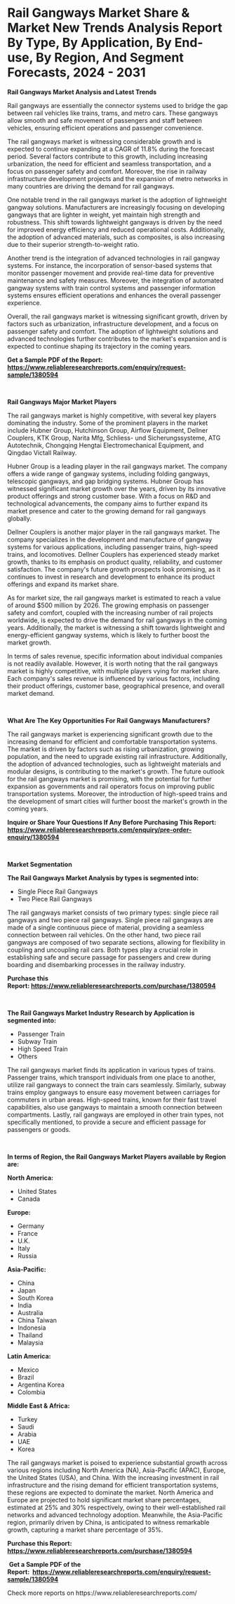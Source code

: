 <p><h1>Rail Gangways Market Share & Market New Trends Analysis Report By Type, By Application, By End-use, By Region, And Segment Forecasts, 2024 - 2031</h1></p><p><strong>Rail Gangways Market Analysis and Latest Trends</strong></p>
<p><p>Rail gangways are essentially the connector systems used to bridge the gap between rail vehicles like trains, trams, and metro cars. These gangways allow smooth and safe movement of passengers and staff between vehicles, ensuring efficient operations and passenger convenience.</p><p>The rail gangways market is witnessing considerable growth and is expected to continue expanding at a CAGR of 11.8% during the forecast period. Several factors contribute to this growth, including increasing urbanization, the need for efficient and seamless transportation, and a focus on passenger safety and comfort. Moreover, the rise in railway infrastructure development projects and the expansion of metro networks in many countries are driving the demand for rail gangways.</p><p>One notable trend in the rail gangways market is the adoption of lightweight gangway solutions. Manufacturers are increasingly focusing on developing gangways that are lighter in weight, yet maintain high strength and robustness. This shift towards lightweight gangways is driven by the need for improved energy efficiency and reduced operational costs. Additionally, the adoption of advanced materials, such as composites, is also increasing due to their superior strength-to-weight ratio.</p><p>Another trend is the integration of advanced technologies in rail gangway systems. For instance, the incorporation of sensor-based systems that monitor passenger movement and provide real-time data for preventive maintenance and safety measures. Moreover, the integration of automated gangway systems with train control systems and passenger information systems ensures efficient operations and enhances the overall passenger experience.</p><p>Overall, the rail gangways market is witnessing significant growth, driven by factors such as urbanization, infrastructure development, and a focus on passenger safety and comfort. The adoption of lightweight solutions and advanced technologies further contributes to the market's expansion and is expected to continue shaping its trajectory in the coming years.</p></p>
<p><strong>Get a Sample PDF of the Report:&nbsp; <a href="https://www.reliableresearchreports.com/enquiry/request-sample/1380594">https://www.reliableresearchreports.com/enquiry/request-sample/1380594</a></strong></p>
<p>&nbsp;</p>
<p><strong>Rail Gangways Major Market Players</strong></p>
<p><p>The rail gangways market is highly competitive, with several key players dominating the industry. Some of the prominent players in the market include Hubner Group, Hutchinson Group, Airflow Equipment, Dellner Couplers, KTK Group, Narita Mfg, Schliess- und Sicherungssysteme, ATG Autotechnik, Chongqing Hengtai Electromechanical Equipment, and Qingdao Victall Railway.</p><p>Hubner Group is a leading player in the rail gangways market. The company offers a wide range of gangway systems, including folding gangways, telescopic gangways, and gap bridging systems. Hubner Group has witnessed significant market growth over the years, driven by its innovative product offerings and strong customer base. With a focus on R&D and technological advancements, the company aims to further expand its market presence and cater to the growing demand for rail gangways globally.</p><p>Dellner Couplers is another major player in the rail gangways market. The company specializes in the development and manufacture of gangway systems for various applications, including passenger trains, high-speed trains, and locomotives. Dellner Couplers has experienced steady market growth, thanks to its emphasis on product quality, reliability, and customer satisfaction. The company's future growth prospects look promising, as it continues to invest in research and development to enhance its product offerings and expand its market share.</p><p>As for market size, the rail gangways market is estimated to reach a value of around $500 million by 2026. The growing emphasis on passenger safety and comfort, coupled with the increasing number of rail projects worldwide, is expected to drive the demand for rail gangways in the coming years. Additionally, the market is witnessing a shift towards lightweight and energy-efficient gangway systems, which is likely to further boost the market growth.</p><p>In terms of sales revenue, specific information about individual companies is not readily available. However, it is worth noting that the rail gangways market is highly competitive, with multiple players vying for market share. Each company's sales revenue is influenced by various factors, including their product offerings, customer base, geographical presence, and overall market demand.</p></p>
<p>&nbsp;</p>
<p><strong>What Are The Key Opportunities For Rail Gangways Manufacturers?</strong></p>
<p><p>The rail gangways market is experiencing significant growth due to the increasing demand for efficient and comfortable transportation systems. The market is driven by factors such as rising urbanization, growing population, and the need to upgrade existing rail infrastructure. Additionally, the adoption of advanced technologies, such as lightweight materials and modular designs, is contributing to the market's growth. The future outlook for the rail gangways market is promising, with the potential for further expansion as governments and rail operators focus on improving public transportation systems. Moreover, the introduction of high-speed trains and the development of smart cities will further boost the market's growth in the coming years.</p></p>
<p><strong>Inquire or Share Your Questions If Any Before Purchasing This Report: <a href="https://www.reliableresearchreports.com/enquiry/pre-order-enquiry/1380594">https://www.reliableresearchreports.com/enquiry/pre-order-enquiry/1380594</a></strong></p>
<p>&nbsp;</p>
<p><strong>Market Segmentation</strong></p>
<p><strong>The Rail Gangways Market Analysis by types is segmented into:</strong></p>
<p><ul><li>Single Piece Rail Gangways</li><li>Two Piece Rail Gangways</li></ul></p>
<p><p>The rail gangways market consists of two primary types: single piece rail gangways and two piece rail gangways. Single piece rail gangways are made of a single continuous piece of material, providing a seamless connection between rail vehicles. On the other hand, two piece rail gangways are composed of two separate sections, allowing for flexibility in coupling and uncoupling rail cars. Both types play a crucial role in establishing safe and secure passage for passengers and crew during boarding and disembarking processes in the railway industry.</p></p>
<p><strong>Purchase this Report:&nbsp;<a href="https://www.reliableresearchreports.com/purchase/1380594">https://www.reliableresearchreports.com/purchase/1380594</a></strong></p>
<p>&nbsp;</p>
<p><strong>The Rail Gangways Market Industry Research by Application is segmented into:</strong></p>
<p><ul><li>Passenger Train</li><li>Subway Train</li><li>High Speed Train</li><li>Others</li></ul></p>
<p><p>The rail gangways market finds its application in various types of trains. Passenger trains, which transport individuals from one place to another, utilize rail gangways to connect the train cars seamlessly. Similarly, subway trains employ gangways to ensure easy movement between carriages for commuters in urban areas. High-speed trains, known for their fast travel capabilities, also use gangways to maintain a smooth connection between compartments. Lastly, rail gangways are employed in other train types, not specifically mentioned, to provide a secure and efficient passage for passengers or goods.</p></p>
<p>&nbsp;</p>
<p><strong>In terms of Region, the Rail Gangways Market Players available by Region are:</strong></p>
<p>
    <p> <strong> North America: </strong>
        <ul>
            <li>United States</li>
            <li>Canada</li>
        </ul>
        </p> 
    <p> <strong> Europe: </strong>
        <ul>
            <li>Germany</li>
            <li>France</li>
            <li>U.K.</li>
            <li>Italy</li>
            <li>Russia</li>
        </ul>
        </p> 
    <p> <strong> Asia-Pacific: </strong>
        <ul>
            <li>China</li>
            <li>Japan</li>
            <li>South Korea</li>
            <li>India</li>
            <li>Australia</li>
            <li>China Taiwan</li>
            <li>Indonesia</li>
            <li>Thailand</li>
            <li>Malaysia</li>
        </ul>
        </p> 
    <p> <strong> Latin America: </strong>
        <ul>
            <li>Mexico</li>
            <li>Brazil</li>
            <li>Argentina Korea</li>
            <li>Colombia</li>
        </ul>
        </p> 
    <p> <strong> Middle East & Africa: </strong>
        <ul>
            <li>Turkey</li>
            <li>Saudi</li>
            <li>Arabia</li>
            <li>UAE</li>
            <li>Korea</li>
        </ul>
    </p>
    </p>
<p><p>The rail gangways market is poised to experience substantial growth across various regions including North America (NA), Asia-Pacific (APAC), Europe, the United States (USA), and China. With the increasing investment in rail infrastructure and the rising demand for efficient transportation systems, these regions are expected to dominate the market. North America and Europe are projected to hold significant market share percentages, estimated at 25% and 30% respectively, owing to their well-established rail networks and advanced technology adoption. Meanwhile, the Asia-Pacific region, primarily driven by China, is anticipated to witness remarkable growth, capturing a market share percentage of 35%.</p></p>
<p><strong>Purchase this Report: <a href="https://www.reliableresearchreports.com/purchase/1380594">https://www.reliableresearchreports.com/purchase/1380594</a></strong></p>
<p>&nbsp;<strong>Get a Sample PDF of the Report:&nbsp;&nbsp;<a href="https://www.reliableresearchreports.com/enquiry/request-sample/1380594">https://www.reliableresearchreports.com/enquiry/request-sample/1380594</a></strong></p>
<p><strong></strong></p>
<p>Check more reports on https://www.reliableresearchreports.com/</p>